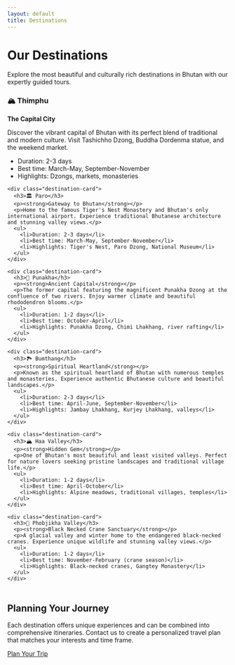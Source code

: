 ```yaml
---
layout: default
title: Destinations
---
```


<div class="container">
  <h1>Our Destinations</h1>
  <p>Explore the most beautiful and culturally rich destinations in Bhutan with our expertly guided tours.</p>

  <div class="destination-grid">
    <div class="destination-card">
      <h3>🏔️ Thimphu</h3>
      <p><strong>The Capital City</strong></p>
      <p>Discover the vibrant capital of Bhutan with its perfect blend of traditional and modern culture. Visit Tashichho Dzong, Buddha Dordenma statue, and the weekend market.</p>
      <ul>
        <li>Duration: 2-3 days</li>
        <li>Best time: March-May, September-November</li>
        <li>Highlights: Dzongs, markets, monasteries</li>
      </ul>
    </div>

    <div class="destination-card">
      <h3>🏛️ Paro</h3>
      <p><strong>Gateway to Bhutan</strong></p>
      <p>Home to the famous Tiger's Nest Monastery and Bhutan's only international airport. Experience traditional Bhutanese architecture and stunning valley views.</p>
      <ul>
        <li>Duration: 2-3 days</li>
        <li>Best time: March-May, September-November</li>
        <li>Highlights: Tiger's Nest, Paro Dzong, National Museum</li>
      </ul>
    </div>

    <div class="destination-card">
      <h3>🌸 Punakha</h3>
      <p><strong>Ancient Capital</strong></p>
      <p>The former capital featuring the magnificent Punakha Dzong at the confluence of two rivers. Enjoy warmer climate and beautiful rhododendron blooms.</p>
      <ul>
        <li>Duration: 1-2 days</li>
        <li>Best time: October-April</li>
        <li>Highlights: Punakha Dzong, Chimi Lhakhang, river rafting</li>
      </ul>
    </div>

    <div class="destination-card">
      <h3>🏞️ Bumthang</h3>
      <p><strong>Spiritual Heartland</strong></p>
      <p>Known as the spiritual heartland of Bhutan with numerous temples and monasteries. Experience authentic Bhutanese culture and beautiful landscapes.</p>
      <ul>
        <li>Duration: 2-3 days</li>
        <li>Best time: April-June, September-November</li>
        <li>Highlights: Jambay Lhakhang, Kurjey Lhakhang, valleys</li>
      </ul>
    </div>

    <div class="destination-card">
      <h3>🏔️ Haa Valley</h3>
      <p><strong>Hidden Gem</strong></p>
      <p>One of Bhutan's most beautiful and least visited valleys. Perfect for nature lovers seeking pristine landscapes and traditional village life.</p>
      <ul>
        <li>Duration: 1-2 days</li>
        <li>Best time: April-October</li>
        <li>Highlights: Alpine meadows, traditional villages, temples</li>
      </ul>
    </div>

    <div class="destination-card">
      <h3>🦅 Phobjikha Valley</h3>
      <p><strong>Black Necked Crane Sanctuary</strong></p>
      <p>A glacial valley and winter home to the endangered black-necked cranes. Experience unique wildlife and stunning valley views.</p>
      <ul>
        <li>Duration: 1-2 days</li>
        <li>Best time: November-February (crane season)</li>
        <li>Highlights: Black-necked cranes, Gangtey Monastery</li>
      </ul>
    </div>
  </div>

  <section style="margin-top: 3rem;">
    <h2>Planning Your Journey</h2>
    <p>Each destination offers unique experiences and can be combined into comprehensive itineraries. Contact us to create a personalized travel plan that matches your interests and time frame.</p>
    <a href="{{ '/contact/' | relative_url }}" class="btn-primary">Plan Your Trip</a>
  </section>
</div>